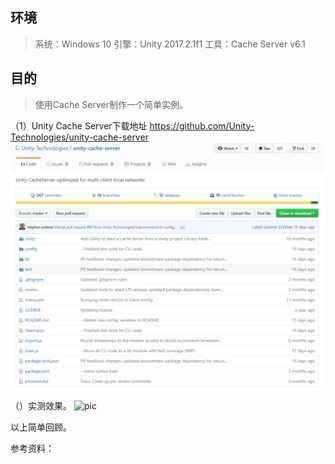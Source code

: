 ## 环境
> 系统：Windows 10
> 引擎：Unity 2017.2.1f1
> 工具：Cache Server v6.1

## 目的
> 使用Cache Server制作一个简单实例。

（1）Unity Cache Server下载地址
https://github.com/Unity-Technologies/unity-cache-server
 ![pic](.\pic\1.png)
 
（）实测效果。
 ![pic](.\pic\.png)



以上简单回顾。

参考资料：